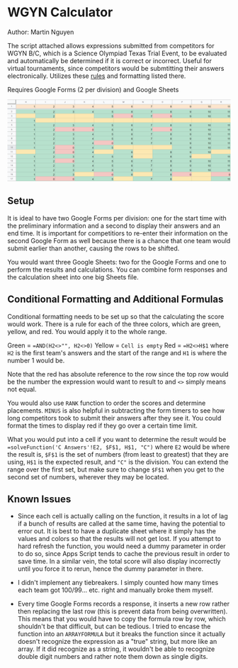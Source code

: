 # WGYN Calculator
Author: Martin Nguyen

The script attached allows expressions submitted from competitors for WGYN B/C, which is a Science Olympiad Texas Trial Event, to be evaluated and automatically be determined if it is correct or incorrect. Useful for virtual tournaments, since competitors would be submtitting their answers electronically. Utilizes these [rules](https://drive.google.com/file/d/1UU-ypL8M4c8PEAAUXN0pAn0JBMH8gWpo/view) and formatting listed there.

Requires Google Forms (2 per division) and Google Sheets

![Sample Results](/images/WGYN_Example.PNG)

## Setup
It is ideal to have two Google Forms per division: one for the start time with the preliminary information and a second to display their answers and an end time. It is important for competitiors to re-enter their information on the second Google Form as well because there is a chance that one team would submit earlier than another, causing the rows to be shifted.

You would want three Google Sheets: two for the Google Forms and one to perform the results and calculations. You can combine form responses and the calculation sheet into one big Sheets file.

## Conditional Formatting and Additional Formulas
Conditional formatting needs to be set up so that the calculating the score would work. There is a rule for each of the three colors, which are green, yellow, and red. You would apply it to the whole range.

Green = `=AND(H2<>"", H2<>0)` Yellow = `Cell is empty` Red = `=H2<>H$1` where `H2` is the first team's answers and the start of the range and `H1` is where the number 1 would be.

Note that the red has absolute reference to the row since the top row would be the number the expression would want to result to and `<>` simply means not equal.

You would also use `RANK` function to order the scores and determine placements. `MINUS` is also helpful in subtracting the form timers to see how long competitors took to submit their answers after they see it. You could format the times to display red if they go over a certain time limit.

What you would put into a cell if you want to determine the result would be `=solveFunction('C Answers'!E2, $F$1, H$1, "C")` where `E2` would be where the result is, `$F$1` is the set of numbers (from least to greatest) that they are using, `H$1` is the expected result, and `"C"` is the division. You can extend the range over the first set, but make sure to change `$F$1` when you get to the second set of numbers, wherever they may be located.

## Known Issues
- Since each cell is actually calling on the function, it results in a lot of lag if a bunch of results are called at the same time, having the potential to error out. It is best to have a duplicate sheet where it simply has the values and colors so that the results will not get lost. If you attempt to hard refresh the function, you would need a dummy parameter in order to do so, since Apps Script tends to cache the previous result in order to save time. In a similar vein, the total score will also display incorrectly until you force it to rerun, hence the dummy parameter in there.

- I didn't implement any tiebreakers. I simply counted how many times each team got 100/99... etc. right and manually broke them myself.

- Every time Google Forms records a response, it inserts a new row rather then replacing the last row (this is prevent data from being overwritten). This means that you would have to copy the formula row by row, which shouldn't be that difficult, but can be tedious. I tried to encase the function into an `ARRAYFORMULA` but it breaks the function since it actually doesn't recognize the expression as a "true" string, but more like an array. If it did recognize as a string, it wouldn't be able to recognize double digit numbers and rather note them down as single digits.
